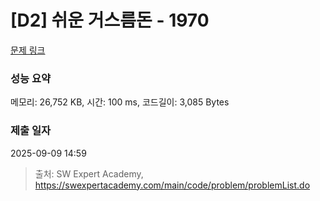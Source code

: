 # [D2] 쉬운 거스름돈 - 1970 

[문제 링크](https://swexpertacademy.com/main/code/problem/problemDetail.do?contestProbId=AV5PsIl6AXIDFAUq) 

### 성능 요약

메모리: 26,752 KB, 시간: 100 ms, 코드길이: 3,085 Bytes

### 제출 일자

2025-09-09 14:59



> 출처: SW Expert Academy, https://swexpertacademy.com/main/code/problem/problemList.do